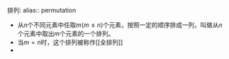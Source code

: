 排列: alias:: permutation

- 从$n$个不同元素中任取$m(m\le n)$个元素，按照一定的顺序排成一列，叫做从$n$个元素中取出$m$个元素的一个排列。
- 当$m=n$时，这个排列被称作[[全排列]]
-
